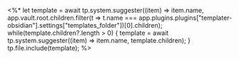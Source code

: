 <%*
let template = await tp.system.suggester((item) => item.name, app.vault.root.children.filter(t => 
	t.name === app.plugins.plugins["templater-obsidian"].settings["templates_folder"])[0].children);
while(template.children?.length > 0) {
	template = await tp.system.suggester((item) => item.name, template.children);
}
tp.file.include(template);
%>


